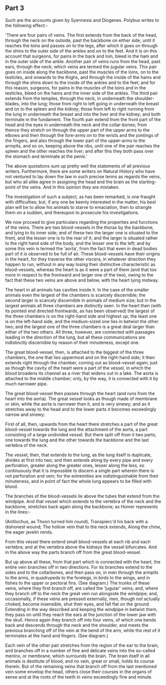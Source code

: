 ## Part 3

Such are the accounts given by Syennesis and Diogenes.
Polybus writes to the following effect:-

'There are four pairs of veins.
The first extends from the back of the head, through the neck on the outside, past the backbone on either side, until it reaches the loins and passes on to the legs, after which it goes on through the shins to the outer side of the ankles and on to the feet.
And it is on this account that surgeons, for pains in the back and loin, bleed in the ham and in the outer side of the ankle.
Another pair of veins runs from the head, past ears, through the neck; which veins are termed the jugular veins.
This pair goes on inside along the backbone, past the muscles of the loins, on to the testicles, and onwards to the thighs, and through the inside of the hams and through the shins down to the inside of the ankles and to the feet; and for this reason, surgeons, for pains in the muscles of the loins and in the testicles, bleed on the hams and the inner side of the ankles.
The third pair extends from the temples, through the neck, in underneath the shoulder-blades, into the lung; those from right to left going in underneath the breast and on to the spleen and the kidney; those from left to right running from the lung in underneath the breast and into the liver and the kidney; and both terminate in the fundament.
The fourth pair extend from the front part of the head and the eyes in underneath the neck and the collar-bones; from thence they stretch on through the upper part of the upper arms to the elbows and then through the fore-arms on to the wrists and the jointings of the fingers, and also through the lower part of the upper-arms to the armpits, and so on, keeping above the ribs, until one of the pair reaches the spleen and the other reaches the liver; and after this they both pass over the stomach and terminate at the penis.'

The above quotations sum up pretty well the statements of all previous writers.
Furthermore, there are some writers on Natural History who have not ventured to lay down the law in such precise terms as regards the veins, but who all alike agree in assigning the head and the brain as the starting-point of the veins.
And in this opinion they are mistaken.

The investigation of such a subject, as has been remarked, is one fraught with difficulties; but, if any one be keenly interested in the matter, his best plan will be to allow his animals to starve to emaciation, then to strangle them on a sudden, and thereupon to prosecute his investigations.

We now proceed to give particulars regarding the properties and functions of the veins.
There are two blood-vessels in the thorax by the backbone, and lying to its inner side; and of these two the larger one is situated to the front, and the lesser one is to the rear of it; and the larger is situated rather to the right hand side of the body, and the lesser one to the left; and by some this vein is termed the 'aorta', from the fact that even in dead bodies part of it is observed to be full of air.
These blood-vessels have their origins in the heart, for they traverse the other viscera, in whatever direction they happen to run, without in any way losing their distinctive characteristic as blood-vessels, whereas the heart is as it were a part of them (and that too more in respect to the frontward and larger one of the two), owing to the fact that these two veins are above and below, with the heart lying midway.

The heart in all animals has cavities inside it.
In the case of the smaller animals even the largest of the chambers is scarcely discernible; the second larger is scarcely discernible in animals of medium size; but in the largest animals all three chambers are distinctly seen.
In the heart then (with its pointed end directed frontwards, as has been observed) the largest of the three chambers is on the right-hand side and highest up; the least one is on the left-hand side; and the medium-sized one lies in betwixt the other two; and the largest one of the three chambers is a great deal larger than either of the two others.
All three, however, are connected with passages leading in the direction of the lung, but all these communications are indistinctly discernible by reason of their minuteness, except one.

The great blood-vessel, then, is attached to the biggest of the three chambers, the one that lies uppermost and on the right-hand side; it then extends right through the chamber, coming out as blood-vessel again; just as though the cavity of the heart were a part of the vessel, in which the blood broadens its channel as a river that widens out in a lake.
The aorta is attached to the middle chamber; only, by the way, it is connected with it by much narrower pipe.

The great blood-vessel then passes through the heart (and runs from the heart into the aorta).
The great vessel looks as though made of membrane or skin, while the aorta is narrower than it, and is very sinewy; and as it stretches away to the head and to the lower parts it becomes exceedingly narrow and sinewy.

First of all, then, upwards from the heart there stretches a part of the great blood-vessel towards the lung and the attachment of the aorta, a part consisting of a large undivided vessel.
But there split off from it two parts; one towards the lung and the other towards the backbone and the last vertebra of the neck.

The vessel, then, that extends to the lung, as the lung itself is duplicate, divides at first into two; and then extends along by every pipe and every perforation, greater along the greater ones, lesser along the less, so continuously that it is impossible to discern a single part wherein there is not perforation and vein; for the extremities are indistinguishable from their minuteness, and in point of fact the whole lung appears to be filled with blood.

The branches of the blood-vessels lie above the tubes that extend from the windpipe.
And that vessel which extends to the vertebra of the neck and the backbone, stretches back again along the backbone; as Homer represents in the lines:-

(Antilochus, as Thoon turned him round), Transpierc'd his back with a dishonest wound; The hollow vein that to the neck extends, Along the chine, the eager javelin rends.

From this vessel there extend small blood-vessels at each rib and each vertebra; and at the vertebra above the kidneys the vessel bifurcates.
And in the above way the parts branch off from the great blood-vessel.

But up above all these, from that part which is connected with the heart, the entire vein branches off in two directions.
For its branches extend to the sides and to the collarbones, and then pass on, in men through the armpits to the arms, in quadrupeds to the forelegs, in birds to the wings, and in fishes to the upper or pectoral fins.
(See diagram.)
The trunks of these veins, where they first branch off, are called the 'jugular' veins; and, where they branch off to the neck the great vein run alongside the windpipe; and, occasionally, if these veins are pressed externally, men, though not actually choked, become insensible, shut their eyes, and fall flat on the ground.
Extending in the way described and keeping the windpipe in betwixt them, they pass on until they reach the ears at the junction of the lower jaw with the skull.
Hence again they branch off into four veins, of which one bends back and descends through the neck and the shoulder, and meets the previous branching off of the vein at the bend of the arm, while the rest of it terminates at the hand and fingers.
(See diagram.)

Each vein of the other pair stretches from the region of the ear to the brain, and branches off in a number of fine and delicate veins into the so-called meninx, or membrane, which surrounds the brain.
The brain itself in all animals is destitute of blood, and no vein, great or small, holds its course therein.
But of the remaining veins that branch off from the last mentioned vein some envelop the head, others close their courses in the organs of sense and at the roots of the teeth in veins exceedingly fine and minute.

